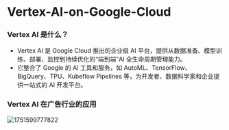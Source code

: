 # Vertex-AI-on-Google-Cloud

### Vertex AI 是什么？

- Vertex AI 是 Google Cloud 推出的企业级 AI 平台，提供从数据准备、模型训练、部署、监控到持续优化的“端到端”AI 全生命周期管理能力。
- 它整合了 Google 的 AI 工具和服务，如 AutoML、TensorFlow、BigQuery、TPU、Kubeflow Pipelines 等，为开发者、数据科学家和企业提供一站式的 AI 开发平台。


### Vertex AI 在广告行业的应用
![1751599777822](https://github.com/user-attachments/assets/a2527a8e-c306-4cfc-97e9-ea8368527752)




